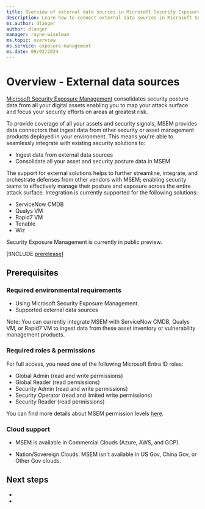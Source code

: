 ```yaml
---
title: Overview of external data sources in Microsoft Security Exposure Management
description: Learn how to connect external data sources in Microsoft Security Exposure Management.
ms.author: dlanger
author: dlanger
manager: rayne-wiselman
ms.topic: overview
ms.service: exposure-management
ms.date: 09/02/2024
---
```


# Overview - External data sources

[Microsoft Security Exposure Management](microsoft-security-exposure-management.md) consolidates security posture data from all your digital assets enabling you to map your attack surface and focus your security efforts on areas at greatest risk.

To provide coverage of all your assets and security signals, MSEM provides data connectors that ingest data from other security or asset management products deployed in your environment.
This means you're able to seamlessly integrate with existing security solutions to:
- Ingest data from external data sources
- Consolidate all your asset and security posture data in MSEM

The support for external solutions helps to further streamline, integrate, and orchestrate defenses from other vendors with MSEM; enabling security teams to effectively manage their posture and exposure across the entire attack surface.
Integration is currently supported for the following solutions:

- ServiceNow CMDB
- Qualys VM
- Rapid7 VM
- Tenable
- Wiz

Security Exposure Management is currently in public preview.

[!INCLUDE [prerelease](../includes//prerelease.md)]

## Prerequisites

### Required environmental requirements

- Using Microsoft Security Exposure Management.
- Supported external data sources

Note: You can currently integrate MSEM with ServiceNow CMDB, Qualys VM, or Rapid7 VM to ingest data from these asset inventory or vulnerability management products.

### Required roles & permissions

For full access, you need one of the following Microsoft Entra ID roles:

- Global Admin (read and write permissions)
- Global Reader (read permissions)
- Security Admin (read and write permissions)
- Security Operator (read and limited write permissions)
- Security Reader (read permissions)

You can find more details about MSEM permission levels [here](https://learn.microsoft.com/security-exposure-management/prerequisites#permissions).

### Cloud support

- MSEM is available in Commercial Clouds (Azure, AWS, and GCP).

- Nation/Sovereign Clouds: MSEM isn't available in US Gov, China Gov, or Other Gov clouds.

## Next steps

-
-
